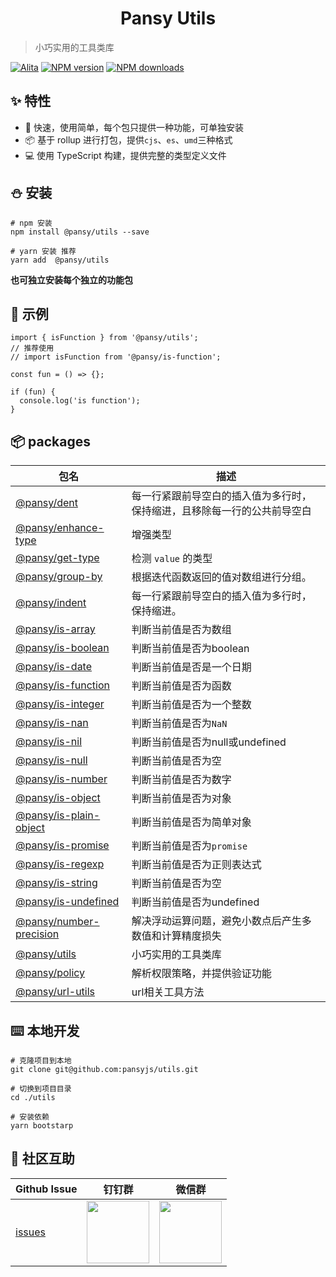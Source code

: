 <h1 align="center">Pansy Utils</h1>

> 小巧实用的工具类库

[![Alita](https://img.shields.io/badge/alitajs-pansy%20utils-blue.svg)](https://github.com/alitajs)
[![NPM version](https://img.shields.io/npm/v/@pansy/utils.svg?style=flat)](https://npmjs.org/package/@pansy/utils)
[![NPM downloads](http://img.shields.io/npm/dm/@pansy/utils.svg?style=flat)](https://npmjs.org/package/@pansy/utils)

## ✨ 特性

* 🚀 快速，使用简单，每个包只提供一种功能，可单独安装
* 📦 基于 rollup 进行打包，提供`cjs`、`es`、`umd`三种格式
* 💻 使用 TypeScript 构建，提供完整的类型定义文件

## ⛄️ 安装

```
# npm 安装
npm install @pansy/utils --save

# yarn 安装 推荐
yarn add  @pansy/utils
```

**也可独立安装每个独立的功能包**

## 🔨 示例

```
import { isFunction } from '@pansy/utils';
// 推荐使用
// import isFunction from '@pansy/is-function';

const fun = () => {};

if (fun) {
  console.log('is function');
}
```

## 📦 packages

<!-- start-directory -->
|包名|描述|
|---|---|
|[@pansy/dent](https://github.com/pansyjs/utils/tree/master/packages/dent/)|每一行紧跟前导空白的插入值为多行时，保持缩进，且移除每一行的公共前导空白|
|[@pansy/enhance-type](https://github.com/pansyjs/utils/tree/master/packages/enhance-type/)|增强类型|
|[@pansy/get-type](https://github.com/pansyjs/utils/tree/master/packages/get-type/)|检测 `value` 的类型|
|[@pansy/group-by](https://github.com/pansyjs/utils/tree/master/packages/group-by/)|根据迭代函数返回的值对数组进行分组。|
|[@pansy/indent](https://github.com/pansyjs/utils/tree/master/packages/indent/)|每一行紧跟前导空白的插入值为多行时，保持缩进。|
|[@pansy/is-array](https://github.com/pansyjs/utils/tree/master/packages/is-array/)|判断当前值是否为数组|
|[@pansy/is-boolean](https://github.com/pansyjs/utils/tree/master/packages/is-boolean/)|判断当前值是否为boolean|
|[@pansy/is-date](https://github.com/pansyjs/utils/tree/master/packages/is-date/)|判断当前值是否是一个日期|
|[@pansy/is-function](https://github.com/pansyjs/utils/tree/master/packages/is-function/)|判断当前值是否为函数|
|[@pansy/is-integer](https://github.com/pansyjs/utils/tree/master/packages/is-integer/)|判断当前值是否为一个整数|
|[@pansy/is-nan](https://github.com/pansyjs/utils/tree/master/packages/is-nan/)|判断当前值是否为`NaN`|
|[@pansy/is-nil](https://github.com/pansyjs/utils/tree/master/packages/is-nil/)|判断当前值是否为null或undefined|
|[@pansy/is-null](https://github.com/pansyjs/utils/tree/master/packages/is-nulll/)|判断当前值是否为空|
|[@pansy/is-number](https://github.com/pansyjs/utils/tree/master/packages/is-number/)|判断当前值是否为数字|
|[@pansy/is-object](https://github.com/pansyjs/utils/tree/master/packages/is-object/)|判断当前值是否为对象|
|[@pansy/is-plain-object](https://github.com/pansyjs/utils/tree/master/packages/is-plain-object/)|判断当前值是否为简单对象|
|[@pansy/is-promise](https://github.com/pansyjs/utils/tree/master/packages/is-promise/)|判断当前值是否为`promise`|
|[@pansy/is-regexp](https://github.com/pansyjs/utils/tree/master/packages/is-regexp/)|判断当前值是否为正则表达式|
|[@pansy/is-string](https://github.com/pansyjs/utils/tree/master/packages/is-string/)|判断当前值是否为空|
|[@pansy/is-undefined](https://github.com/pansyjs/utils/tree/master/packages/is-undefined/)|判断当前值是否为undefined|
|[@pansy/number-precision](https://github.com/pansyjs/utils/tree/master/packages/number-precision/)|解决浮动运算问题，避免小数点后产生多数值和计算精度损失|
|[@pansy/utils](https://github.com/pansyjs/utils/tree/master/packages/pansy-utils/)|小巧实用的工具类库|
|[@pansy/policy](https://github.com/pansyjs/utils/tree/master/packages/policy/)|解析权限策略，并提供验证功能|
|[@pansy/url-utils](https://github.com/pansyjs/utils/tree/master/packages/url-utils/)|url相关工具方法|

<!-- end-directory -->

## ⌨️ 本地开发

```
# 克隆项目到本地
git clone git@github.com:pansyjs/utils.git

# 切换到项目目录
cd ./utils

# 安装依赖
yarn bootstarp
```

## 🌟 社区互助

| Github Issue     | 钉钉群     | 微信群          |
| ----------------------------------------------------- | ------------------------------------------------------------------------------------------ | ---------------------------------------------------------------------------------------- |
| [issues](https://github.com/pansyjs/utils/issues) | <img src="https://github.com/alitajs/alita/blob/master/public/dingding.png" width="100" /> | <img src="https://github.com/alitajs/alita/blob/master/public/wechat.png" width="100" /> |
